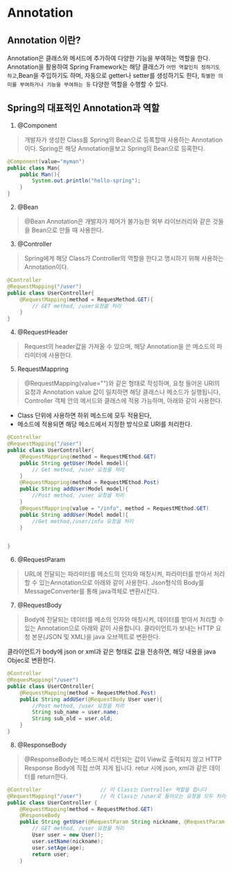 # Annotation

## Annotation 이란?

Annotation은 클래스와 메서드에 추가하여 다양한 기능을 부여하는 역할을 한다. Annotation을 활용하여 Spring Framework는 해당 클래스가 `어떤 역할인지 정하기도 하고`,Bean을 주입하기도 하며, 자동으로 getter나 setter를 생성하기도 한다, `특별한 의미를 부여하거나 기능을 부여하는 등` 다양한 역할을 수행할 수 있다.

## Spring의 대표적인 Annotation과 역할

1. @Component

>개발자가 생성한 Class를 Spring의 Bean으로 등록할때 사용하는 Annotation이다. Spring은 해당 Annotation을보고 Spring의 Bean으로 등혹한다.

```java
@Component(value="myman")
public class Man{
    public Man(){
        System.out.println("hello-spring");
    }
}
```

2. @Bean

>@Bean Annotation은 개발자가 제어가 불가능한 외부 라이브러리와 같은 것들을 Bean으로 만들 때 사용한다.

3. @Controller

>Spring에게 해당 Class가 Controller의 역할을 한다고 명시하기 위해 사용하는 Annotation이다.

```java
@Controller
@RequestMapping("/user")
public class UserController{
    @RequestMapping(method = RequesMethod.GET){
        // GET method, /user요청을 처리
    }
}
```

4. @RequestHeader

> Request의 header값을 가져올 수 있으며, 해당 Annotation을 쓴 메소드의 파라미터에 사용한다.

5. RequestMappring

>@RequestMapping(value="")와 같은 형태로 작성하며, 요청 들어온 URI의 요청과 Annotation value 값이 일치하면 해당 클래스나 메소드가 실행됩니다, Controller 객체 안의 메서드와 클래스에 적용 가능하며, 아래와 같이 사용한다.

- Class 단위에 사용하면 하위 메소드에 모두 적용된다,
- 메소드에 적용되면 해당 메소드에서 지정한 방식으로 URI를 처리한다.
```java
@Controller
@RequestMapping("/user")
public class UserController{
    @RequestMappring(method = RequestMEthod.GET)
    public String getUser(Model model){
        // Get method, /user 요청을 처리
    }
    @RequestMappring(method = RequestMEthod.Post)
    public String addUser(Model model){
        //Post method, /user 요청을 처리
    }
    @RequestMappring(value = "/info", method = RequestMEthod.GET)
    public String addUser(Model model){
        //Get method,/user/info 요청을 처리
    }


}
```

6. @RequestParam

>URL에 전달되는 파라미터를 메소드의 인자와 매칭시켜, 파라미터를 받아서 처리할 수 있는Annotation으로 아래와 같이 사용한다. Json형식의 Body를 MessageConverter를 통해 java객체로 변환시킨다.

7. @RequestBody

>Body에 전달되는 데이터를 메소의 인자와 매칭시켜, 데이터를 받아서 처리할 수 있는 Annotation으로 아래와 같이 사용합니다. 클라이언트가 보내는 HTTP 요청 본문(JSON 및 XML)을 java 오브젝트로 변환한다.

클라이언트가 body에 json or xml과 같은 형태로 값을 전송하면, 해당 내용을 java Objec로 변환한다.

```java
@Controller
@RequesMapping("/user")
public class UserCOntroller{
    @RequestMapping(method = RequestMethod.Post)
    public String addUSer(@RequestBody User user){
        //Post method, /user 요청을 처리
        String sub_name = user.name;
        String sub_old = user.old;
    }
}
```

8. @ResponseBody
>@ResponseBody는 메소드에서 리턴되는 값이 View로 출력되지 않고 HTTP Response Body에 직접 쓰여 지게 됩니다. retur 시에 json, xml과 같은 데이터를 return한다.

```java
@Controller                   // 이 Class는 Controller 역할을 합니다
@RequestMapping("/user")      // 이 Class는 /user로 들어오는 요청을 모두 처리합니다.
public class UserController {
    @RequestMapping(method = RequestMethod.GET)
    @ResponseBody
    public String getUser(@RequestParam String nickname, @RequestParam(name="old") String age {
        // GET method, /user 요청을 처리
        User user = new User();
        user.setName(nickname);
        user.setAge(age);
        return user;
    }
```